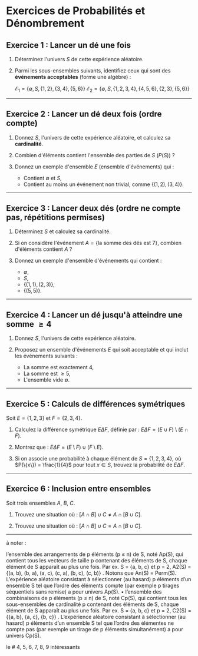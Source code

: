 # Exercices de Probabilités et Dénombrement

## **Exercice 1 : Lancer un dé une fois**

1. Déterminez l'univers $S$ de cette expérience aléatoire.

2. Parmi les sous-ensembles suivants, identifiez ceux qui sont des **événements acceptables** (forme une algèbre) :

   $\mathcal{E}_1 = \{\emptyset, S, \{1, 2\}, \{3, 4\}, \{5, 6\}\}$
   $\mathcal{E}_2 = \{\emptyset, S, \{1, 2, 3, 4\}, \{4, 5, 6\}, \{2, 3\}, \{5, 6\}\}$
   

---

## **Exercice 2 : Lancer un dé deux fois (ordre compte)**

1. Donnez $S$, l'univers de cette expérience aléatoire, et calculez sa **cardinalité**.

2. Combien d'éléments contient l'ensemble des parties de $S$ ($P(S)$) ?

3. Donnez un exemple d'ensemble $E$ (ensemble d'événements) qui :
   - Contient $\emptyset$ et $S$,
   - Contient au moins un événement non trivial, comme $\{(1, 2), (3, 4)\}$.

---

## **Exercice 3 : Lancer deux dés (ordre ne compte pas, répétitions permises)**

1. Déterminez $S$ et calculez sa cardinalité.

2. Si on considère l'événement $A = \{\text{la somme des dés est 7}\}$, combien d'éléments contient $A$ ?

3. Donnez un exemple d'ensemble d'événements qui contient :
   - $\emptyset$,
   - $S$,
   - $\{(1, 1), (2, 3)\}$,
   - $\{(5, 5)\}$.

---

## **Exercice 4 : Lancer un dé jusqu'à atteindre une somme $\geq 4$**

1. Donnez $S$, l'univers de cette expérience aléatoire.

2. Proposez un ensemble d'événements $E$ qui soit acceptable et qui inclut les événements suivants :
   - La somme est exactement 4,
   - La somme est $\geq 5$,
   - L'ensemble vide $\emptyset$.

---

## **Exercice 5 : Calculs de différences symétriques**

Soit $E = \{1, 2, 3\}$ et $F = \{2, 3, 4\}$.

1. Calculez la différence symétrique $E \Delta F$, définie par :
   $E \Delta F = (E \cup F) \setminus (E \cap F).$

2. Montrez que :
   $E \Delta F = (E \setminus F) \cup (F \setminus E).$

3. Si on associe une probabilité à chaque élément de $S = \{1, 2, 3, 4\}$, où $P(\{x\}) = \frac{1}{4}$ pour tout $x \in S$, trouvez la probabilité de $E \Delta F$.

---

## **Exercice 6 : Inclusion entre ensembles**

Soit trois ensembles $A$, $B$, $C$.

1. Trouvez une situation où :
   $[A \cap B] \cup C \neq A \cap [B \cup C].$

2. Trouvez une situation où :
  $[A \cap B] \cup C = A \cap [B \cup C].$

---


à noter :

l’ensemble des arrangements de p éléments (p ≤ n) de S, noté Ap(S), qui contient tous les vecteurs de taille p contenant des éléments de S, chaque élément de S apparaît au plus une fois. Par ex. S = {a, b, c} et p = 2, A2(S) = {(a, b), (b, a), (a, c), (c, a), (b, c), (c, b)} . Notons que An(S) = Perm(S). L’expérience aléatoire consistant à sélectionner (au hasard) p éléments d’un ensemble S tel que l’ordre des éléments compte (par exemple p tirages séquentiels sans remise) a pour univers Ap(S). • l’ensemble des combinaisons de p éléments (p ≤ n) de S, noté Cp(S), qui contient tous les sous-ensembles de cardinalité p contenant des éléments de S, chaque élément de S apparaît au plus une fois. Par ex. S = {a, b, c} et p = 2, C2(S) = {{a, b}, {a, c}, {b, c}} . L’expérience aléatoire consistant à sélectionner (au hasard) p éléments d’un ensemble S tel que l’ordre des élémentes ne compte pas (par exemple un tirage de p éléments simultanément) a pour univers Cp(S).


 le # 4, 5, 6, 7, 8, 9 intéressants